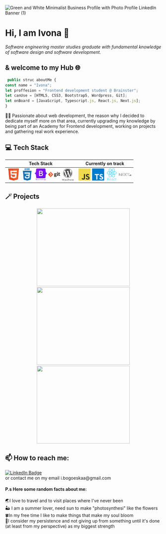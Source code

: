 ![Green and White Minimalist Business Profile with Photo Profile LinkedIn Banner (1)](https://github.com/user-attachments/assets/21075143-c714-4d65-8a03-267b798951d0)





 

# Hi, I am Ivona 👋
_Software engineering master studies graduate with fundamental knowledge of software design and software development._ <br>
## & welcome to my Hub 🌐

```javascript
 public struc aboutMe {
const name = "Ivona";
let proffesion = "Frontend development student @ Brainster";
let canUse = [HTML5, CSS3, Bootstrap5, Wordpress, Git];
let onBoard = [JavaScript, Typescript.js, React.js, Next.js];
}
```

👩‍💻 Passionate about web development, the reason why I decided to dedicate myself more on that area, currently upgrading my knowledge by being part of an Academy for Frontend development, working on projects and gathering real work experience. <br>

## 💻 Tech Stack

| Tech Stack  | Currently on track |
| ------------- | ------------- |
| <div><img src="https://github.com/devicons/devicon/blob/master/icons/html5/html5-original.svg" style="width: 40px;"  /> <img src="https://github.com/devicons/devicon/blob/master/icons/css3/css3-plain-wordmark.svg" style="width: 40px;" /> <img src="https://github.com/devicons/devicon/blob/master/icons/bootstrap/bootstrap-original-wordmark.svg" style="width:40px;" /> <img src="https://github.com/devicons/devicon/blob/master/icons/git/git-original-wordmark.svg" style="width: 40px;" /> <img src="https://github.com/devicons/devicon/blob/master/icons/wordpress/wordpress-plain-wordmark.svg" style="width: 40px;" /></div> | <div><img src="https://github.com/devicons/devicon/blob/master/icons/javascript/javascript-original.svg" style="width: 40px;" />   <img src="https://github.com/devicons/devicon/blob/master/icons/typescript/typescript-original.svg" style="width: 40px;" /> <img src="https://github.com/devicons/devicon/blob/master/icons/react/react-original-wordmark.svg" style="width: 40px;" /> <img src="https://github.com/devicons/devicon/blob/master/icons/nextjs/nextjs-line-wordmark.svg" style="width: 40px;" /> </div> |



## 🪄 Projects
<div align="center">
 <img src="https://github.com/user-attachments/assets/3e796796-122d-4022-92a2-db48e051c97f" style="width: 300px; height: 250px" />
 <img src="https://github.com/user-attachments/assets/2297da47-75ef-40dd-b616-f139518ba361" style="width: 300px; height: 250px" />
 <img src="https://github.com/user-attachments/assets/9eff9404-9c9f-4714-a5a8-0180f95c6c52" style="width: 300px; height: 250px" />

</div>


## 📫 How to reach me: 
<a href="www.linkedin.com/in/ivona-bogoeska-1358b145">
    <img src="https://img.shields.io/badge/LinkedIn-blue?style=for-the-badge&logo=linkedin&logoColor=white" alt="LinkedIn Badge"/>
  </a>  
  <div>or contact me on my email i.bogoeskaa@gmail.com </div>
  


#### P.s Here some random facts about me:  
🌏I love to travel and to visit places where I've never been   
🏜 I am a summer lover, need sun to make "photosynthesi" like the flowers   
🍀In my free time I like to make things that make my soul bloom    
🦊I consider my persistence and not giving up from something until it's done (at least from my perspective) as my biggest strength  

